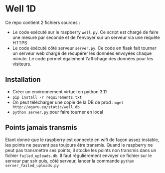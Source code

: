 # Well 1D

Ce repo contient 2 fichiers sources :

* Le code exécuté sur le raspberry `well.py`. Ce script est chargé de faire une mesure par seconde et de l'envoyer sur un serveur via une requête HTTPS
* Le code éxécuté côté serveur `server.py`. Ce code en flask fait tourner un serveur web chargé de récupérer les données envoyées chaque minute. Le code permet également l'affichage des données pour les visiteurs.

## Installation

* Créer un environnement virtuel en python 3.11
* `pip install -r requirements.txt`
* On peut télécharger une copie de la DB de prod : `wget http://agaru.eu/static/well.db`
* `python server.py` pour faire tourner en local


## Points jamais transmis

Etant donné que le raspberry est connecté en wifi de façon assez instable, les points ne peuvent pas toujours être transmis. Quand le raspberry ne peut pas transmettre ses points, il stocke les points non transmis dans un fichier `failed_uploads.db`. Il faut régulièrement envoyer ce fichier sur le serveur par ssh puis, côté serveur, lancer la commande `python server_failed_uploads.py`
